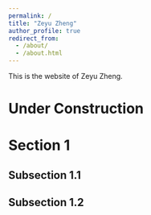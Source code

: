 ```yaml
---
permalink: /
title: "Zeyu Zheng"
author_profile: true
redirect_from: 
  - /about/
  - /about.html
---
```


This is the website of Zeyu Zheng.


Under Construction
======


Section 1
======


Subsection 1.1
------


Subsection 1.2
------

